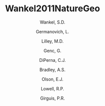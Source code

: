 ---
layout: publication
title: Wankel2011NatureGeo
category: publication
author: 
	- Wankel, S.D. 
	- Germanovich, L. 
	- Lilley, M.D. 
	- Genc, G. 
	- DiPerna, C.J. 
	- Bradley, A.S. 
	- Olson, E.J. 
	- Lowell, R.P. 
	- Girguis, P.R. 
pubtitle:  "Influence of subsurface biosphere on geochemical fluxes from diffuse hydrothermal fluids" 
journal: Nature Geoscience 
volume: 4 
pages: 461-468 
year: 2011
---